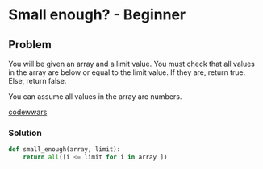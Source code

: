 # Small enough? - Beginner

## Problem

You will be given an array and a limit value. You must check that all values in the array are below or equal to the limit value. If they are, return true. Else, return false.

You can assume all values in the array are numbers.

[codewwars](https://www.codewars.com/kata/57cc981a58da9e302a000214/train/python)

### Solution
```python
def small_enough(array, limit):
    return all([i <= limit for i in array ])
```